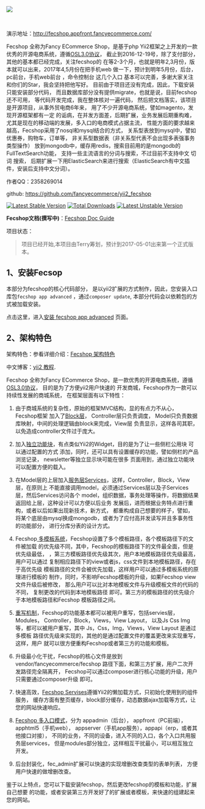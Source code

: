<p>
  <a href="http://fecshop.appfront.fancyecommerce.com/">
    <img src="http://img.appfront.fancyecommerce.com/custom/logo.png">
  </a>
</p>
<br/>

演示地址：http://fecshop.appfront.fancyecommerce.com/

Fecshop 全称为Fancy ECommerce Shop，是基于php Yii2框架之上开发的一款优秀的开源电商系统，遵循[OSL3.0协议](http://www.oschina.net/question/28_8527)，
截止到2016-12-19号，除了支付部分，其他的基本都已经完成，关注fecshop的
在等2-3个月，也就是明年2,3月份，版本就可以出来，2017年4,5月份在把手机web
做一下，预计到明年5月份，后台，pc前台，手机web前台 ，命令控制台  这几个入口
基本可以完善，多谢大家关注和你们的Star，我会坚持把他写好。
目前由于项目还没有完成，因此，下载安装只能安装部分代码，
而且数据库部分没有提供migrate，也就是说，目前fecshop还不可用，
等代码开发完成，我在整体核对一遍代码，
然后把文档落实，该项目是开源项目，从事外贸电商6年来，
用了不少开源电商系统，譬如magento，发现开源框架都有一定
的诟病，在并发方面差，后期扩展，业务发展后期重构难，
尤其是现在的移动端的发展，多入口的电商模式占据主流，
性能方面的要求越来越高，Fecshop采用了nosql和mysql结合的方式，
关系型表放到mysql中，譬如优惠券，购物车，订单等，
非关系型数据表（非关系型代表不会出现多表强事务类型操作）
放到mongodb中，缓存用redis，搜索目前用的是mongodb的FullTextSearch功能，
支持一些主流语言的分词与搜索，不过目前不支持中文 切词 搜索，
后期扩展一下用ElasticSearch来进行搜索（ElasticSearch有中文插件，安装后支持中文分词）。


作者QQ：2358269014

github: https://github.com/fancyecommerce/yii2_fecshop

[![Latest Stable Version](https://poser.pugx.org/fancyecommerce/fecshop/v/stable)](https://packagist.org/packages/fancyecommerce/fecshop) [![Total Downloads](https://poser.pugx.org/fancyecommerce/fecshop/downloads)](https://packagist.org/packages/fancyecommerce/fecshop) [![Latest Unstable Version](https://poser.pugx.org/fancyecommerce/fecshop/v/unstable)](https://packagist.org/packages/fancyecommerce/fecshop)

**Fecshop文档(撰写中)**：[Fecshop Doc Guide](http://www.fecshop.com/doc/fecshop-guide/cn-1.0/guide-index.html#)



项目状态：

> 项目已经开始,本项目由Terry筹划，预计到2017-05-01出来第一个正式版本。





1、安装Fecsop
------------

本部分为fecshop的核心代码部分，
是以yii2扩展的方式制作，因此，您安装入口库包`fecshop app advanced`
，通过`composer update`, 本部分代码会以依赖包的方式被加载安装。

点击这里，进入[安装 fecshop app advanced](https://github.com/fancyecommerce/yii2_fecshop_app_advanced)
页面。

2、架构特色
-----------

架构特色：参看详细介绍：[Fecshop 架构特色](http://www.fecshop.com/doc/fecshop-guide/cn-1.0/guide-fecshop-about-fecshop.html)

中文博客：[yii2 教程](http://www.fancyecommerce.com).

Fecshop 全称为Fancy ECommerce Shop，是一款优秀的开源电商系统，遵循[OSL3.0协议](http://www.oschina.net/question/28_8527)，
目的是为了方便yii2用户快速的
开发商城，Fecshop作为一款可以持续性发展的商城系统，
在框架层面有以下特性：

1. 由于商城系统的复杂性，原始的框架MVC结构，显的有点力不从心，Fecshop框架
加入了[Block层](fecshop-feature-block.md)，
Controller层只负责调度， Model只负责数据库映射，中间的处理逻辑由block来完成，View层
负责显示，这样各司其职， 以免造成controller文件过于庞大。

2. 加入[独立功能块](fecshop-feature-independent-block.md)，有点类似Yii2的Widget，目的是为了让一些侧栏公用块
可以通过配置的方式
添加，同时，还可以具有设置缓存的功能，譬如侧栏的产品浏览记录，
newsletter等独立显示块可能在很多
页面用到，通过独立功能块可以配置方便的载入。

3. 在Model层的上层加入[服务层Services](fecshop-services-abc.md)，这样，Controller，Block，View 层，在原则上
不能直接调用model，必须通过Services层以及子Services层，然后Services访问各个
model，组织数据，事务处理等操作，将数据结果返回给上层，这种设计可以方便以后业务
发展后，进而根据业务特点进行重构，或者以后如果出现新技术，新方式，
都重构成自己想要的样子，譬如，
将某个底层由mysql换成mongodb，或者为了应付高并发读写并且多事务性的功能部分，
进行分库分表的设计方式。

4. Fecshop[ 多模板系统](fecshop-feature-mutil-themes.md)，Fecshop设置了多个模板路径，各个模板路径下的文件被加载
的优先级不同，其中，Fecshop的模板路径下的文件最全面，但是优先级最低，
，第三方模板路径优先级其次，用户本地模板路径优先级最高，
用户可以通过
复制相应路径下的view或者js，css文件到本地模板路径，存在于高优先级
模板路径的文件会被优先加载，这样用户可以通过多模板系统的原理进行模板的
制作，同时，不影响Fecshop模板的升级，如果Fecshop view文件升级后被修改，
那么用户可以比对本地模板文件与升级模板文件的代码的不同，
复制更改的代码到本地模板路径
即可。第三方的模板路径的优先级介于本地模板路径和Fecshop
模板路径之间。

5. [重写机制](fecshop-feature-rewrite.md)，Fecshop的功能基本都可以被用户重写，包括servies层，Modules，
Controller，Block，Views，View Layout，
以及Js Css Img等，都可以被用户重写，其中 Js，Css，Img，Views，View Layout
 是通过多模板
路径优先级来实现的，其他的是通过配置文件的覆盖更改来实现重写，这样，用户
就可以很方便重构Fecshop或者第三方的功能和模板。

6. 升级最小化干扰，Fecshop的核心文件是放到vendor/fancyecommerce/fecshop
路径下面，和第三方扩展，用户二次开发路径完全隔离开，
Fecshop可以通过composer进行核心功能的升级，用户只需要通过composer升级
即可。

7. 快速高效，[Fecshop Servises](fecshop-services-abc.md)遵循Yii2的懒加载方式，只初始化使用到的组件服务，
缓存方面有整页缓存，block部分缓存，动态数据ajax加载等方式，让您的网站快速响应。

8. [Fecshop 多入口模式](fecshop-feature-mutil-entrances.md)，分为 appadmin（后台）， appfront（PC前端），apphtml5（手机web），
appserver（手机app服务），appapi（erp，或者其他接口对接），
不同的业务，不同的设备，进入不同的入口，各个入口共用服务层services，
但是modules部分独立，这样相互干扰最小，可以相互独立开发。

9. 后台封装化，fec_admin扩展可以快速的实现增删改查类型的表单列表，
方便用户快速的做增删改查。

鉴于以上特点，您可以下载安装fecshop，然后更改fecshop的模板和功能，扩展自己想要
的功能，或者安装第三方开发好了的扩展或者模板，来快速的组建起来您的网站。


